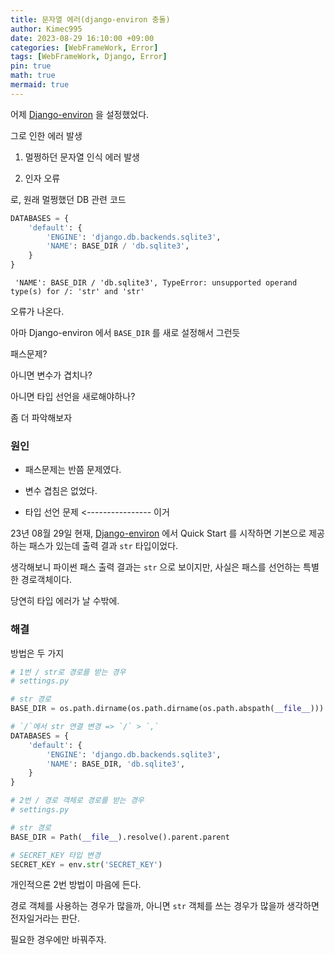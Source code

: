 ```yaml
---
title: 문자열 에러(django-environ 충돌)
author: Kimec995
date: 2023-08-29 16:10:00 +09:00
categories: [WebFrameWork, Error]
tags: [WebFrameWork, Django, Error]
pin: true
math: true
mermaid: true
---
```


어제 [Django-environ](https://django-environ.readthedocs.io/en/latest/quickstart.html) 을 설정했었다.

그로 인한 에러 발생

1. 멀쩡하던 문자열 인식 에러 발생

2. 인자 오류

로, 원래 멀쩡했던 DB 관련 코드


```python
DATABASES = {
    'default': {
        'ENGINE': 'django.db.backends.sqlite3',
        'NAME': BASE_DIR / 'db.sqlite3',
    }
}
```

` 'NAME': BASE_DIR / 'db.sqlite3', TypeError: unsupported operand type(s) for /: 'str' and 'str'`

오류가 나온다.

아마 Django-environ 에서 `BASE_DIR` 를 새로 설정해서 그런듯

패스문제?

아니면 변수가 겹치나?

아니면 타입 선언을 새로해야하나?

좀 더 파악해보자

### 원인

- 패스문제는 반쯤 문제였다.

- 변수 겹침은 없었다.

- 타입 선언 문제 <---------------- 이거

23년 08월 29일 현재, [Django-environ](https://django-environ.readthedocs.io/en/latest/quickstart.html) 에서 Quick Start 를 시작하면 기본으로 제공하는 패스가 있는데 출력 결과 `str` 타입이었다.

생각해보니 파이썬 패스 출력 결과는 `str` 으로 보이지만, 사실은 패스를 선언하는 특별한 경로객체이다.

당연히 타입 에러가 날 수밖에.

### 해결

방법은 두 가지


```python
# 1번 / str로 경로를 받는 경우
# settings.py

# str 경로
BASE_DIR = os.path.dirname(os.path.dirname(os.path.abspath(__file__)))

# `/`에서 str 연결 변경 => `/` > `,`
DATABASES = {
    'default': {
        'ENGINE': 'django.db.backends.sqlite3',
        'NAME': BASE_DIR, 'db.sqlite3',
    }
}
```


```python
# 2번 / 경로 객체로 경로를 받는 경우
# settings.py

# str 경로
BASE_DIR = Path(__file__).resolve().parent.parent

# SECRET_KEY 타입 변경
SECRET_KEY = env.str('SECRET_KEY')
```

개인적으론 2번 방법이 마음에 든다.

경로 객체를 사용하는 경우가 많을까, 아니면 `str` 객체를 쓰는 경우가 많을까 생각하면 전자일거라는 판단.

필요한 경우에만 바꿔주자.